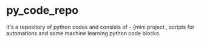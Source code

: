 # py_code_repo
it's a repository of python codes and consists of - {mini project , scripts for automations and some machine learning python code blocks.
